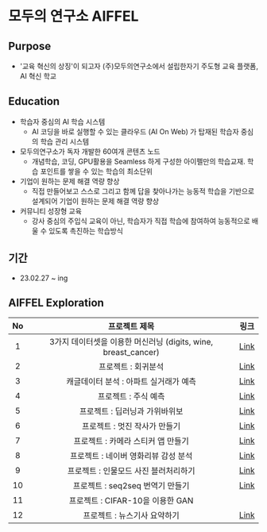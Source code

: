 # 모두의 연구소 AIFFEL

## Purpose
- '교육 혁신의 상징'이 되고자 (주)모두의연구소에서 설립한자기 주도형 교육 플랫폼, AI 혁신 학교

## Education
- 학습자 중심의 AI 학습 시스템
  - AI 코딩을 바로 실행할 수 있는 클라우드 (AI On Web) 가 탑재된 학습자 중심의 학습 관리 시스템
- 모두의연구소가 독자 개발한 60여개 콘텐츠 노드
  - 개념학습, 코딩, GPU활용을 Seamless 하게 구성한 아이펠만의 학습교재. 학습 포인트를 쌓을 수 있는 학습의 최소단위
- 기업이 원하는 문제 해결 역량 향상
  - 직접 만들어보고 스스로 그리고 함께 답을 찾아나가는 능동적 학습을 기반으로 설계되어 기업이 원하는 문제 해결 역량 향상
- 커뮤니티 성장형 교육
  - 강사 중심의 주입식 교육이 아닌, 학습자가 직접 학습에 참여하여 능동적으로 배울 수 있도록 촉진하는 학습방식
  
## 기간
- 23.02.27 ~ ing

## AIFFEL Exploration
|No|프로젝트 제목|링크|
|:---:|:---:|:---:|
|1|3가지 데이터셋을 이용한 머신러닝 (digits, wine, breast_cancer)|[Link](https://github.com/leee-SeungHyeon/Exploration/blob/master/%5BE_01%5D_iris_exploration.ipynb)|
|2|프로젝트 : 회귀분석|[Link](https://github.com/leee-SeungHyeon/Exploration/blob/master/%5BE_02%5D_bike_exploration.ipynb)|
|3|캐글데이터 분석 : 아파트 실거래가 예측|[Link](https://github.com/leee-SeungHyeon/Exploration/blob/master/%5BE_03%5D_House_price_exploration.ipynb)|
|4|프로젝트 : 주식 예측|[Link](https://github.com/leee-SeungHyeon/Exploration/blob/master/%5BE_04%5D_stock_exploration.ipynb)|
|5|프로젝트 : 딥러닝과 가위바위보|[Link](https://github.com/leee-SeungHyeon/Exploration/blob/master/%5BE_05%5D_rock_scissor_paper_exploration.ipynb)|
|6|프로젝트 : 멋진 작사가 만들기|[Link](https://github.com/leee-SeungHyeon/Exploration/blob/master/%5BE_06%5D_AI_Lyricister_exploration.ipynb)|
|7|프로젝트 : 카메라 스티커 앱 만들기|[Link](https://github.com/leee-SeungHyeon/Exploration/blob/master/%5BE_07%5D_camera_sticker_maker.ipynb)|
|8|프로젝트 : 네이버 영화리뷰 감성 분석|[Link](https://github.com/leee-SeungHyeon/Exploration/blob/master/%5BE_08%5D_naver_movie_review.ipynb)|
|9|프로젝트 : 인물모드 사진 블러처리하기|[Link](https://github.com/leee-SeungHyeon/Exploration/blob/master/%5BE_09%5D_Create_a_picture.ipynb)|
|10|프로젝트 : seq2seq 번역기 만들기|[Link](https://github.com/leee-SeungHyeon/Exploration/blob/master/%5BE_10%5D_Creating%20a%20Translator.ipynb)|
|11|프로젝트 : CIFAR-10을 이용한 GAN||[Link](https://github.com/leee-SeungHyeon/Exploration/blob/master/%5BE_11%5D_new_fashion.ipynb)|
|12|프로젝트 : 뉴스기사 요약하기|[Link](https://github.com/leee-SeungHyeon/Exploration/blob/master/%5BE_12%5D_news_summarization.ipynb)|
